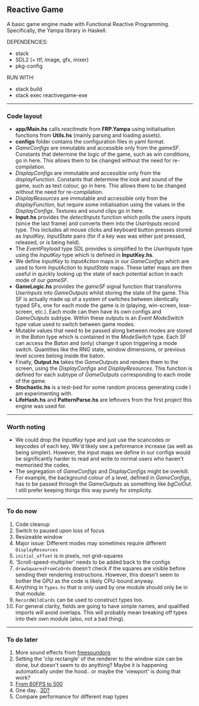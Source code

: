 ## Reactive Game

A basic game engine made with Functional Reactive Programming. Specifically, the Yampa library in Haskell.

DEPENDENCIES:
* stack
* SDL2 (+ ttf, image, gfx, mixer)
* pkg-config

RUN WITH:
* stack build
* stack exec reactivegame-exe

---

### Code layout

* **app/Main.hs** calls *reactimate* from **FRP.Yampa** using initialisation functions from **Utils.hs** (mainly parsing and loading assets).
* **configs** folder contains the configuration files in yaml format. 
* *GameConfigs* are immutable and accessible only from the *gameSF*. Constants that determine the logic of the game, such as win conditions, go in here. This allows them to be changed without the need for re-compilation.
* *DisplayConfigs* are immutable and accessible only from the *displayFunction*. Constants that determine the look and sound of the game, such as text colour, go in here. This allows them to be changed without the need for re-compilation.
* *DisplayResources* are immutable and accessible only from the *displayFunction*, but require some initialisation using the values in the *DisplayConfigs*. Textures and sound clips go in here.
* **Input.hs** provides the *detectInputs* function which polls the users inputs (since the last frame) and converts them into the *UserInputs* record type. This includes all mouse clicks and keyboard button presses stored as *InputKey*, *InputState* pairs (for if a key was was either just pressed, released, or is being held).
* The *EventPayload* type SDL provides is simplified to the *UserInputs* type using the *InputKey* type which is defined in **InputKey.hs**.
* We define *InputKey* to *InputAction* maps in our *GameConfigs* which are used to form *InputAction* to *InputState* maps. These latter maps are then useful in quickly looking up the state of each potential action in each mode of our *gameSF*. 
* **GameLogic.hs** provides the *gameSF* signal function that transforms *UserInputs* into *GameOutputs* whilst storing the state of the game. This SF is actually made up of a system of switches between identically typed SFs, one for each mode the game is in (playing, win-screen, lose-screen, etc.). Each mode can then have its own configs and *GameOutputs* subtype. Within these outputs is an *Event ModeSwitch* type value used to switch between game modes.
* Mutable values that need to be passed along between modes are stored in the *Baton* type which is contained in the *ModeSwitch* type. Each SF can access the *Baton* and (only) change it upon triggering a mode switch. Quantities like the RNG state, window dimensions, or previous level scores belong inside the baton.
* Finally, **Output.hs** takes the *GameOutputs* and renders them to the screen, using the *DisplayConfigs* and *DisplayResources*. This function is defined for each subtype of *GameOutputs* corresponding to each mode of the game.
* **Stochastic.hs** is a test-bed for some random process generating code I am experimenting with.  
* **LifeHash.hs** and **PatternParse.hs** are leftovers from the first project this engine was used for.

---

### Worth noting

* We could drop the *InputKey* type and just use the scancodes or keycodes of each key. We'd likely see a peformance increase (as well as being simpler). However, the input maps we define in our configs would be significantly harder to read and write to normal users who haven't memorised the codes.
* The segregation of *GameConfigs* and *DisplayConfigs* might be overkill. For example, the background colour of a level, defined in *GameConfigs*, has to be passed through the *GameOutputs* as something like *bgColOut*. I still prefer keeping things this way purely for simplicity.

---

### To do now

1. Code cleanup
1. Switch to paused upon loss of focus
1. Resizeable window
1. Major issue: Different modes may sometimes require different `DisplayResources`
1. `initial_offset` is in pixels, not grid-squares
1. 'Scroll-speed-multiplier' needs to be added back to the configs
1. `drawSquaresFromCoOrds` doesn't check if the squares are visible before sending their rendering instructions. However, this doesn't seem to bother the GPU as the code is likely CPU-bound anyway.
1. Anything in `Types.hs` that is only used by one module should only be in that module.
1. `RecordWildCards` can be used to construct types too.
1. For general clarity, fields are going to have simple names, and qualified imports will avoid overlaps. This will probably mean breaking off types into their own module (also, not a bad thing).

---

### To do later

1. More sound effects from [freesoundorg](https://freesound.org/)
1. Setting the 'clip rectangle' of the renderer to the window size can be done, but doesn't seem to do anything? Maybe it is happening automatically under the hood.. or maybe the 'viewport' is doing that work?
1. [From 60FPS to 500](http://keera.co.uk/blog/2014/10/15/from-60-fps-to-500/)
1. One day.. [3D?](https://hackage.haskell.org/package/HGamer3D)
1. Compare performance for different map types
